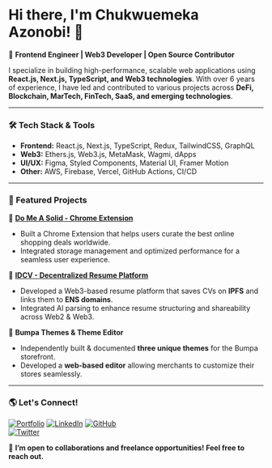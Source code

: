 # Hi there, I'm Chukwuemeka Azonobi! 👋  

🚀 **Frontend Engineer | Web3 Developer | Open Source Contributor**  

I specialize in building high-performance, scalable web applications using **React.js, Next.js, TypeScript, and Web3 technologies**. With over 6 years of experience, I have led and contributed to various projects across **DeFi, Blockchain, MarTech, FinTech, SaaS, and emerging technologies**.

---

### 🛠 Tech Stack & Tools
- **Frontend:** React.js, Next.js, TypeScript, Redux, TailwindCSS, GraphQL  
- **Web3:** Ethers.js, Web3.js, MetaMask, Wagmi, dApps  
- **UI/UX:** Figma, Styled Components, Material UI, Framer Motion  
- **Other:** AWS, Firebase, Vercel, GitHub Actions, CI/CD  

---

### 💼 Featured Projects
🔹 **[Do Me A Solid - Chrome Extension](https://chromewebstore.google.com/detail/do-me-a-solid/kffkknkklgbpahppejnhgbmdkegmpbmf)**  
   - Built a Chrome Extension that helps users curate the best online shopping deals worldwide.  
   - Integrated storage management and optimized performance for a seamless user experience.  

🔹 **[IDCV - Decentralized Resume Platform](https://github.com/emekamykael45/IDCV)**  
   - Developed a Web3-based resume platform that saves CVs on **IPFS** and links them to **ENS domains**.  
   - Integrated AI parsing to enhance resume structuring and shareability across Web2 & Web3.  

🔹 **Bumpa Themes & Theme Editor**  
   - Independently built & documented **three unique themes** for the Bumpa storefront.  
   - Developed a **web-based editor** allowing merchants to customize their stores seamlessly.  

---

### 🌎 Let's Connect!
[![Portfolio](https://img.shields.io/badge/-Portfolio-000?style=flat&logo=vercel)](https://yourportfolio.com) 
[![LinkedIn](https://img.shields.io/badge/-LinkedIn-0077B5?style=flat&logo=linkedin)](https://www.linkedin.com/in/chukwuemeka-azonobi/) 
[![GitHub](https://img.shields.io/badge/-GitHub-000?style=flat&logo=github)](https://github.com/emekamykael45)  
[![Twitter](https://img.shields.io/badge/-Twitter-1DA1F2?style=flat&logo=twitter)](https://twitter.com/yourhandle)  

💬 **I’m open to collaborations and freelance opportunities! Feel free to reach out.**
